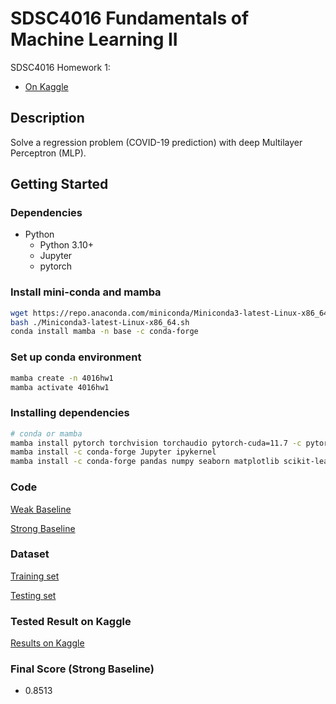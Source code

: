 # SDSC4016 Fundamentals of Machine Learning II

SDSC4016 Homework 1:

- [On Kaggle](https://www.kaggle.com/competitions/sdsc4016-fundls-of-ml-2-hw1/overview)

## Description

Solve a regression problem (COVID-19 prediction) with deep Multilayer Perceptron (MLP).

## Getting Started

### Dependencies

- Python
  - Python 3.10+
  - Jupyter
  - pytorch

### Install mini-conda and mamba

```bash
wget https://repo.anaconda.com/miniconda/Miniconda3-latest-Linux-x86_64.sh
bash ./Miniconda3-latest-Linux-x86_64.sh
conda install mamba -n base -c conda-forge
```

### Set up conda environment

```bash
mamba create -n 4016hw1
mamba activate 4016hw1
```

### Installing dependencies

```bash
# conda or mamba
mamba install pytorch torchvision torchaudio pytorch-cuda=11.7 -c pytorch -c nvidia
mamba install -c conda-forge Jupyter ipykernel
mamba install -c conda-forge pandas numpy seaborn matplotlib scikit-learn
```

### Code

[Weak Baseline](src/Baseline.ipynb)

[Strong Baseline](src/Modified.ipynb)

### Dataset

[Training set](data/HW1.train.csv)

[Testing set](data/HW1.test.csv)

### Tested Result on Kaggle

[Results on Kaggle](md/kaggle.md)

### Final Score (Strong Baseline)

- 0.8513
